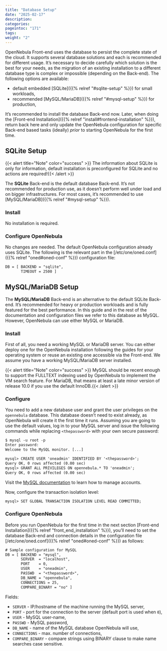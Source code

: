 ```yaml
---
title: "Database Setup"
date: "2025-02-17"
description:
categories:
pageintoc: "171"
tags:
weight: "2"
---
```


<a id="database-setup"></a>

<!--# Database Setup -->

OpenNebula Front-end uses the database to persist the complete state of the cloud. It supports several database solutions and each is recommended for different usage. It’s necessary to decide carefully which solution is the best for your needs, as the migration of an existing installation to a different database type is complex or impossible (depending on the Back-end). The following options are available:

- default embedded [SQLite]({{% relref "#sqlite-setup" %}}) for small workloads,
- recommended [MySQL/MariaDB]({{% relref "#mysql-setup" %}}) for production,

It’s recommended to install the database Back-end now. Later, when doing the [Front-end Installation]({{% relref "install#frontend-installation" %}}), return back here and only update the OpenNebula configuration for specific Back-end based tasks (ideally) *prior* to starting OpenNebula for the first time.

<a id="sqlite-setup"></a>

## SQLite Setup

{{< alert title="Note" color="success" >}}
The information about SQLite is only for information, default installation is preconfigured for SQLite and no actions are required!{{< /alert >}} 

The **SQLite** Back-end is the default database Back-end. It’s not recommended for production use, as it doesn’t perform well under load and on bigger infrastructures. For most cases, it’s recommended to use [MySQL/MariaDB]({{% relref "#mysql-setup" %}}).

### Install

No installation is required.

### Configure OpenNebula

No changes are needed. The default OpenNebula configuration already uses SQLite. The following is the relevant part in the [/etc/one/oned.conf]({{% relref "oned#oned-conf" %}}) configuration file:

```default
DB = [ BACKEND = "sqlite",
       TIMEOUT = 2500 ]
```

<a id="database-mysql"></a>

<a id="mysql"></a>

<a id="mysql-setup"></a>

## MySQL/MariaDB Setup

The **MySQL/MariaDB** Back-end is an alternative to the default SQLite Back-end. It’s recommended for heavy or production workloads and is fully featured for the best performance. In this guide and in the rest of the documentation and configuration files we refer to this database as MySQL. However, OpenNebula can use either MySQL or MariaDB.

<a id="mysql-installation"></a>

### Install

First of all, you need a working MySQL or MariaDB server. You can either deploy one for the OpenNebula installation following the guides for your operating system or reuse an existing one accessible via the Front-end. We assume you have a working MySQL/MariaDB server installed.

{{< alert title="Note" color="success" >}}
MySQL should be recent enough to support the FULLTEXT indexing used by OpenNebula to implement the VM search feature. For MariaDB, that means at least a late minor version of release 10.0 if you use the default InnoDB.{{< /alert >}} 

### Configure

You need to add a new database user and grant the user privileges on the `opennebula` database. This database doesn’t need to exist already, as OpenNebula will create it the first time it runs. Assuming you are going to use the default values, log in to your MySQL server and issue the following commands while replacing `<thepassword>` with your own secure password:

```default
$ mysql -u root -p
Enter password:
Welcome to the MySQL monitor. [...]

mysql> CREATE USER 'oneadmin' IDENTIFIED BY '<thepassword>';
Query OK, 0 rows affected (0.00 sec)
mysql> GRANT ALL PRIVILEGES ON opennebula.* TO 'oneadmin';
Query OK, 0 rows affected (0.00 sec)
```

Visit the [MySQL documentation](https://dev.mysql.com/doc/refman/8.0/en/access-control.html) to learn how to manage accounts.

Now, configure the transaction isolation level:

```default
mysql> SET GLOBAL TRANSACTION ISOLATION LEVEL READ COMMITTED;
```

### Configure OpenNebula

Before you run OpenNebula for the first time in the next section [Front-end Installation]({{% relref "front_end_installation" %}}), you’ll need to set the database Back-end and connection details in the configuration file [/etc/one/oned.conf]({{% relref "oned#oned-conf" %}}) as follows:

```default
# Sample configuration for MySQL
DB = [ BACKEND = "mysql",
       SERVER  = "localhost",
       PORT    = 0,
       USER    = "oneadmin",
       PASSWD  = "<thepassword>",
       DB_NAME = "opennebula",
       CONNECTIONS = 25,
       COMPARE_BINARY = "no" ]
```

Fields:

- `SERVER` - IP/hostname of the machine running the MySQL server,
- `PORT` - port for the connection to the server (default port is used when `0`),
- `USER` - MySQL user-name,
- `PASSWD` - MySQL password,
- `DB_NAME` - name of the MySQL database OpenNebula will use,
- `CONNECTIONS` - max. number of connections,
- `COMPARE_BINARY` - compare strings using BINARY clause to make name searches case sensitive.
